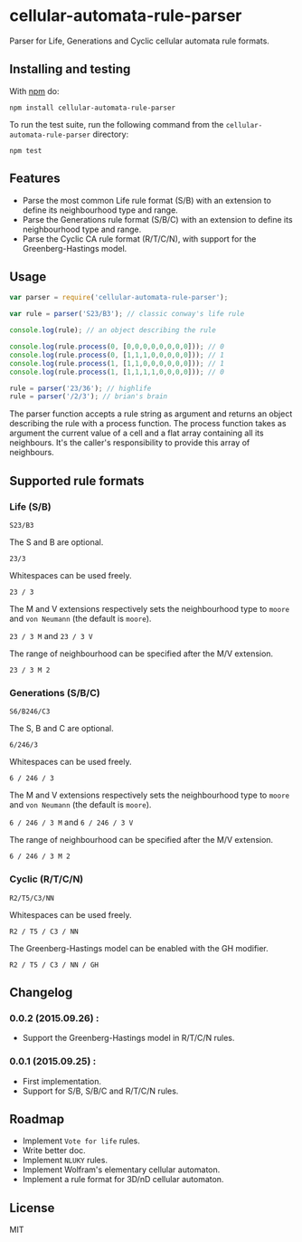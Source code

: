 # cellular-automata-rule-parser

Parser for Life, Generations and Cyclic cellular automata rule formats.

## Installing and testing

With [npm](http://npmjs.org) do:

```
npm install cellular-automata-rule-parser
```

To run the test suite, run the following command from the ```cellular-automata-rule-parser``` directory:

```
npm test
```

## Features

- Parse the most common Life rule format (S/B) with an extension to define its neighbourhood type and range.
- Parse the Generations rule format (S/B/C) with an extension to define its neighbourhood type and range.
- Parse the Cyclic CA rule format (R/T/C/N), with support for the Greenberg-Hastings model.

## Usage

```js
var parser = require('cellular-automata-rule-parser');

var rule = parser('S23/B3'); // classic conway's life rule

console.log(rule); // an object describing the rule

console.log(rule.process(0, [0,0,0,0,0,0,0,0])); // 0
console.log(rule.process(0, [1,1,1,0,0,0,0,0])); // 1
console.log(rule.process(1, [1,1,0,0,0,0,0,0])); // 1
console.log(rule.process(1, [1,1,1,1,0,0,0,0])); // 0

rule = parser('23/36'); // highlife
rule = parser('/2/3'); // brian's brain
```

The parser function accepts a rule string as argument and returns an object describing the rule with a process function.
The process function takes as argument the current value of a cell and a flat array containing all its neighbours.
It's the caller's responsibility to provide this array of neighbours.

## Supported rule formats

### Life (S/B)

`S23/B3`

The S and B are optional.

`23/3`

Whitespaces can be used freely.

`23 / 3`

The M and V extensions respectively sets the neighbourhood type to ```moore``` and ```von Neumann``` (the default is ```moore```).

`23 / 3 M` and `23 / 3 V`

The range of neighbourhood can be specified after the M/V extension.

`23 / 3 M 2`

### Generations (S/B/C)

`S6/B246/C3`

The S, B and C are optional.

`6/246/3`

Whitespaces can be used freely.

`6 / 246 / 3`

The M and V extensions respectively sets the neighbourhood type to ```moore``` and ```von Neumann``` (the default is ```moore```).

`6 / 246 / 3 M` and `6 / 246 / 3 V`

The range of neighbourhood can be specified after the M/V extension.

`6 / 246 / 3 M 2`

### Cyclic (R/T/C/N)

`R2/T5/C3/NN`

Whitespaces can be used freely.

`R2 / T5 / C3 / NN`

The Greenberg-Hastings model can be enabled with the GH modifier.

`R2 / T5 / C3 / NN / GH`

## Changelog

### 0.0.2 (2015.09.26) :

- Support the Greenberg-Hastings model in R/T/C/N rules.

### 0.0.1 (2015.09.25) :

- First implementation.
- Support for S/B, S/B/C and R/T/C/N rules.

## Roadmap

- Implement ```Vote for life``` rules.
- Write better doc.
- Implement ```NLUKY``` rules.
- Implement Wolfram's elementary cellular automaton.
- Implement a rule format for 3D/nD cellular automaton.

## License

MIT

